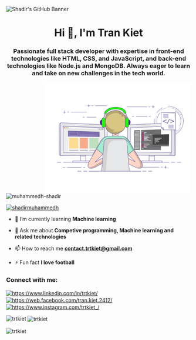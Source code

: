 ![Shadir's GitHub Banner]([https://pbs.twimg.com/profile_banners/1050818844770689024/1673953019/1500x500](https://www.tumblr.com/mini-moss/search/pixel%20art%20gif))
<h1 align="center">Hi 👋, I'm Tran Kiet</h1>
<h3 align="center">Passionate full stack developer with expertise in front-end technologies like HTML, CSS, and JavaScript, and back-end technologies like Node.js and MongoDB. Always eager to learn and take on new challenges in the tech world.</h3>
<img align="right" alt="Coding" width="400" src="https://raw.githubusercontent.com/devSouvik/devSouvik/master/gif3.gif">
<p align="left"> <img src="https://komarev.com/ghpvc/?username=muhammedh-shadir&label=Profile%20views&color=0e75b6&style=flat" alt="muhammedh-shadir" /> </p>

<p align="left"> <a href="https://twitter.com/shadirmuhammedh" target="blank"><img src="https://img.shields.io/twitter/follow/shadirmuhammedh?logo=twitter&style=for-the-badge" alt="shadirmuhammedh" /></a> </p>

- 🌱 I’m currently learning **Machine learning**

- 💬 Ask me about **Competive programming, Machine learning and related technologies**

- 📫 How to reach me **contact.trtkiet@gmail.com**

- ⚡ Fun fact **I love football**

<h3 align="left">Connect with me:</h3>
<p align="left">
<a href="https://www.linkedin.com/in/trtkiet/" target="blank"><img align="center" src="https://raw.githubusercontent.com/rahuldkjain/github-profile-readme-generator/master/src/images/icons/Social/linked-in-alt.svg" alt="https://www.linkedin.com/in/trtkiet/" height="30" width="40" /></a>
<a href="https://web.facebook.com/tran.kiet.2412/" target="blank"><img align="center" src="https://raw.githubusercontent.com/rahuldkjain/github-profile-readme-generator/master/src/images/icons/Social/facebook.svg" alt="https://web.facebook.com/tran.kiet.2412/" height="30" width="40" /></a>
<a href="https://www.instagram.com/trtkiet_/" target="blank"><img align="center" src="https://raw.githubusercontent.com/rahuldkjain/github-profile-readme-generator/master/src/images/icons/Social/instagram.svg" alt="https://www.instagram.com/trtkiet_/" height="30" width="40" /></a>
</p>

<p><img align="left" src="https://github-readme-stats.vercel.app/api/top-langs?username=trtkiet&show_icons=true&locale=en&layout=compact&theme=tokyonight" alt="trtkiet" /></p>

<p>&nbsp;<img align="center" src="https://github-readme-stats.vercel.app/api?username=trtkiet&show_icons=true&locale=en&theme=tokyonight" alt="trtkiet" /></p>

<p><img align="center" src="https://github-readme-streak-stats.herokuapp.com/?user=trtkiet&theme=tokyonight" alt="trtkiet" /></p>
